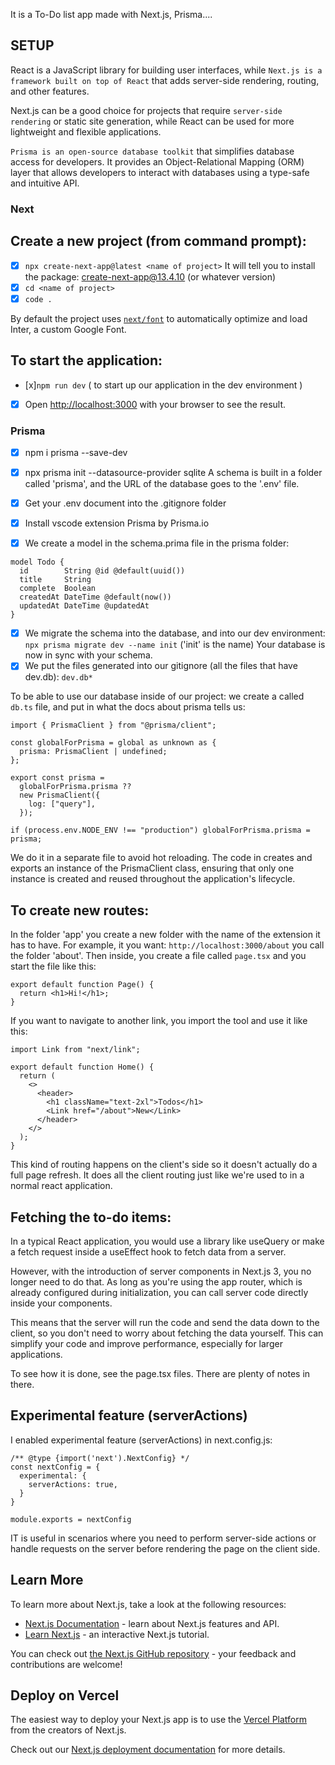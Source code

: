 It is a To-Do list app made with Next.js, Prisma....

## SETUP

React is a JavaScript library for building user interfaces, while `Next.js is a framework built on top of React` that adds server-side rendering, routing, and other features.

Next.js can be a good choice for projects that require `server-side rendering` or static site generation, while React can be used for more lightweight and flexible applications.

`Prisma is an open-source database toolkit` that simplifies database access for developers. It provides an Object-Relational Mapping (ORM) layer that allows developers to interact with databases using a type-safe and intuitive API.

### Next

## Create a new project (from command prompt):

- [x] `npx create-next-app@latest <name of project>`
      It will tell you to install the package: create-next-app@13.4.10 (or whatever version)
- [x] `cd <name of project>`
- [x] `code .`

By default the project uses [`next/font`](https://nextjs.org/docs/basic-features/font-optimization) to automatically optimize and load Inter, a custom Google Font.

## To start the application:

- [x]`npm run dev` ( to start up our application in the dev environment )
- [x] Open [http://localhost:3000](http://localhost:3000) with your browser to see the result.

### Prisma

- [x] npm i prisma --save-dev
- [x] npx prisma init --datasource-provider sqlite
      A schema is built in a folder called 'prisma', and the URL of the database goes to the '.env' file.
- [x] Get your .env document into the .gitignore folder
- [x] Install vscode extension Prisma by Prisma.io

- [x] We create a model in the schema.prima file in the prisma folder:

```
model Todo {
  id        String @id @default(uuid())
  title     String
  complete  Boolean
  createdAt DateTime @default(now())
  updatedAt DateTime @updatedAt
}
```

- [x] We migrate the schema into the database, and into our dev environment:
      `npx prisma migrate dev --name init` ('init' is the name)
      Your database is now in sync with your schema.
- [x] We put the files generated into our gitignore (all the files that have dev.db):
      `dev.db*`

To be able to use our database inside of our project: we create a called `db.ts` file, and put in what the docs about prisma tells us:

```
import { PrismaClient } from "@prisma/client";

const globalForPrisma = global as unknown as {
  prisma: PrismaClient | undefined;
};

export const prisma =
  globalForPrisma.prisma ??
  new PrismaClient({
    log: ["query"],
  });

if (process.env.NODE_ENV !== "production") globalForPrisma.prisma = prisma;

```

We do it in a separate file to avoid hot reloading. The code in creates and exports an instance of the PrismaClient class, ensuring that only one instance is created and reused throughout the application's lifecycle.

## To create new routes:

In the folder 'app' you create a new folder with the name of the extension it has to have.
For example, it you want: `http://localhost:3000/about` you call the folder 'about'.
Then inside, you create a file called `page.tsx` and you start the file like this:

```
export default function Page() {
  return <h1>Hi!</h1>;
}
```

If you want to navigate to another link, you import the tool and use it like this:

```
import Link from "next/link";

export default function Home() {
  return (
    <>
      <header>
        <h1 className="text-2xl">Todos</h1>
        <Link href="/about">New</Link>
      </header>
    </>
  );
}

```

This kind of routing happens on the client's side so it doesn't actually do a full page refresh. It does all the client routing just like we're used to in a normal react application.

## Fetching the to-do items:

In a typical React application, you would use a library like useQuery or make a fetch request inside a useEffect hook to fetch data from a server.

However, with the introduction of server components in Next.js 3, you no longer need to do that. As long as you're using the app router, which is already configured during initialization, you can call server code directly inside your components.

This means that the server will run the code and send the data down to the client, so you don't need to worry about fetching the data yourself. This can simplify your code and improve performance, especially for larger applications.

To see how it is done, see the page.tsx files. There are plenty of notes in there.

## Experimental feature (serverActions)

I enabled experimental feature (serverActions) in next.config.js:

```
/** @type {import('next').NextConfig} */
const nextConfig = {
  experimental: {
    serverActions: true,
  }
}

module.exports = nextConfig
```

IT is useful in scenarios where you need to perform server-side actions or handle requests on the server before rendering the page on the client side.

## Learn More

To learn more about Next.js, take a look at the following resources:

- [Next.js Documentation](https://nextjs.org/docs) - learn about Next.js features and API.
- [Learn Next.js](https://nextjs.org/learn) - an interactive Next.js tutorial.

You can check out [the Next.js GitHub repository](https://github.com/vercel/next.js/) - your feedback and contributions are welcome!

## Deploy on Vercel

The easiest way to deploy your Next.js app is to use the [Vercel Platform](https://vercel.com/new?utm_medium=default-template&filter=next.js&utm_source=create-next-app&utm_campaign=create-next-app-readme) from the creators of Next.js.

Check out our [Next.js deployment documentation](https://nextjs.org/docs/deployment) for more details.
